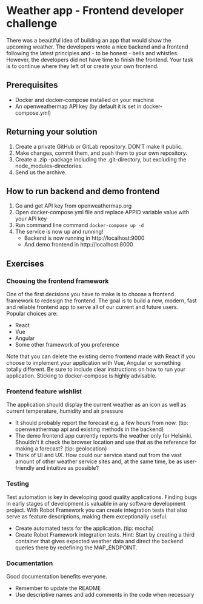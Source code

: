 # Weather app - Frontend developer challenge

There was a beautiful idea of building an app that would show the upcoming weather. The developers wrote a nice backend and a frontend following the latest principles and - to be honest - bells and whistles. However, the developers did not have time to finish the frontend. Your task is to continue where they left of or create your own frontend.

## Prerequisites
* Docker and docker-compose installed on your machine
* An openweathermap API key (by default it is set in docker-compose.yml) 

## Returning your solution
1. Create a private GitHub or GitLab repository. DON’T make it public.
2. Make changes, commit them, and push them to your own repository.
3. Create a .zip -package including the .git-directory, but excluding the node_modules-directories.
4. Send us the archive.

## How to run backend and demo frontend
1. Go and get API key from openweathermap.org
2. Open docker-compose.yml file and replace APPID variable value with your API key
3. Run command line command `docker-compose up -d`
4. The service is now up and running!
    - Backend is now running in http://localhost:9000
    - And demo frontend in http://localhost:8000

## Exercises

### Choosing the frontend framework
One of the first decisions you have to make is to choose a frontend framework to
redesign the frontend. The goal is to build a new, modern, fast and reliable frontend
app to serve all of our current and future users.
Popular choices are:
* React
* Vue
* Angular
* Some other framework of you preference

Note that you can delete the existing demo frontend made with React if you choose
to implement your application with Vue, Angular or something totally different. Be
sure to include clear instructions on how to run your application. Sticking to
docker-compose is highly advisable.

### Frontend feature wishlist
The application should display the current weather as an icon as well as current temperature, humidity and air pressure
* It should probably report the forecast e.g. a few hours from now. (tip: openweathermap api and existing methods in the backend)
* The demo frontend app currently reports the weather only for Helsinki. Shouldn't it check the browser location and use that as the reference for
making a forecast? (tip: geolocation)
* Think of UI and UX. How could our service stand out from the vast amount of other weather service sites and, at the same time, be as user-friendly and
intuitive as possible?

### Testing
Test automation is key in developing good quality applications. Finding bugs in early
stages of development is valuable in any software development project. With Robot
Framework you can create integration tests that also serve as feature descriptions,
making them exceptionally useful.
* Create automated tests for the application. (tip: mocha)
* Create Robot Framework integration tests. Hint: Start by creating a third
container that gives expected weather data and direct the backend queries
there by redefining the MAP_ENDPOINT.

### Documentation
Good documentation benefits everyone.
* Remember to update the README
* Use descriptive names and add comments in the code when necessary





